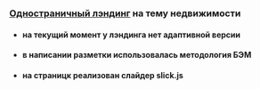 ### [Одностраничный лэндинг](https://onlydropped.github.io/blitz-landing/) на тему недвижимости
  - #### на текущий момент у лэндинга нет адаптивной версии
  - #### в написании разметки использовалась методология БЭМ
  - #### на страницк реализован слайдер slick.js



